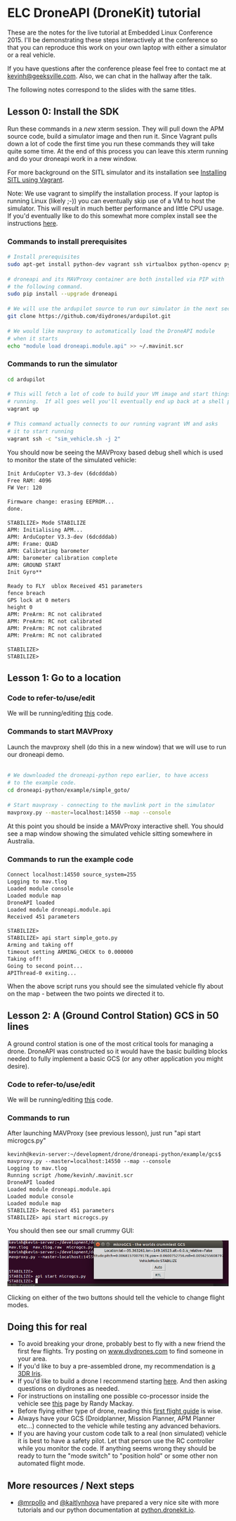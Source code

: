 # ELC DroneAPI (DroneKit) tutorial

These are the notes for the live tutorial at Embedded Linux Conference 2015.  I'll be demonstrating these steps interactively at the conference so that you can reproduce this work on your own laptop with either a simulator or a real vehicle.

If you have questions after the conference please feel free to contact me at kevinh@geeksville.com.  Also, we can chat in the hallway after the talk.

The following notes correspond to the slides with the same titles.

## Lesson 0: Install the SDK

Run these commands in a _new_ xterm session.  They will pull down the APM source code, build a simulator image and then run it.  Since Vagrant pulls down a lot of code the first time you run these commands they will take quite some time.  At the end of this process you can leave this xterm running and do your droneapi work in a new window.

For more background on the SITL simulator and its installation see [Installing SITL using Vagrant](http://dev.ardupilot.com/wiki/simulation-2/sitl-simulator-software-in-the-loop/setting-up-sitl-using-vagrant/).

Note: We use vagrant to simplify the installation process.  If your laptop is running Linux (likely ;-)) you can eventually skip use of a VM to host the simulator.  This will result in much better performance and little CPU usage.  If you'd eventually like to do this somewhat more complex install see the instructions [here](http://dev.ardupilot.com/wiki/simulation-2/sitl-simulator-software-in-the-loop/setting-up-sitl-on-linux/).

### Commands to install prerequisites
```bash
# Install prerequisites
sudo apt-get install python-dev vagrant ssh virtualbox python-opencv python-wxgtk

# droneapi and its MAVProxy container are both installed via PIP with
# the following command.
sudo pip install --upgrade droneapi

# We will use the ardupilot source to run our simulator in the next section
git clone https://github.com/diydrones/ardupilot.git

# We would like mavproxy to automatically load the DroneAPI module
# when it starts
echo "module load droneapi.module.api" >> ~/.mavinit.scr
```

### Commands to run the simulator
```bash
cd ardupilot

# This will fetch a lot of code to build your VM image and start things
# running.  If all goes well you'll eventually end up back at a shell prompt.
vagrant up

# This command actually connects to our running vagrant VM and asks
# it to start running
vagrant ssh -c "sim_vehicle.sh -j 2"

```

You should now be seeing the MAVProxy based debug shell which is used to monitor the state of the simulated vehicle:

```
Init ArduCopter V3.3-dev (6dcdddab)
Free RAM: 4096
FW Ver: 120

Firmware change: erasing EEPROM...
done.

STABILIZE> Mode STABILIZE
APM: Initialising APM...
APM: ArduCopter V3.3-dev (6dcdddab)
APM: Frame: QUAD
APM: Calibrating barometer
APM: barometer calibration complete
APM: GROUND START
Init Gyro**

Ready to FLY  ublox Received 451 parameters
fence breach
GPS lock at 0 meters
height 0
APM: PreArm: RC not calibrated
APM: PreArm: RC not calibrated
APM: PreArm: RC not calibrated
APM: PreArm: RC not calibrated

STABILIZE>
STABILIZE>
```

## Lesson 1: Go to a location

### Code to refer-to/use/edit

We will be running/editing [this](example/simple_goto/simple_goto.py) code.

### Commands to start MAVProxy

Launch the mavproxy shell (do this in a new window) that we will use to run our droneapi demo.

```bash

# We downloaded the droneapi-python repo earlier, to have access
# to the example code.
cd droneapi-python/example/simple_goto/

# Start mavproxy - connecting to the mavlink port in the simulator
mavproxy.py --master=localhost:14550 --map --console
```

At this point you should be inside a MAVProxy interactive shell.  You should see a map window showing the simulated vehicle sitting somewhere in Australia.

### Commands to run the example code

```
Connect localhost:14550 source_system=255
Logging to mav.tlog
Loaded module console
Loaded module map
DroneAPI loaded
Loaded module droneapi.module.api
Received 451 parameters

STABILIZE>
STABILIZE> api start simple_goto.py
Arming and taking off
timeout setting ARMING_CHECK to 0.000000
Taking off!
Going to second point...
APIThread-0 exiting...
```
When the above script runs you should see the simulated vehicle fly about on the map - between the two points we directed it to.

## Lesson 2: A (Ground Control Station) GCS in 50 lines

A ground control station is one of the most critical tools for managing a drone.  DroneAPI was constructed so it would have the basic building blocks needed to fully implement a basic GCS (or any other application you might desire).

### Code to refer-to/use/edit

We will be running/editing [this](example/gcs/microgcs.py) code.

### Commands to run
After launching MAVProxy (see previous lesson), just run "api start microgcs.py"

```
kevinh@kevin-server:~/development/drone/droneapi-python/example/gcs$ mavproxy.py --master=localhost:14550 --map --console
Logging to mav.tlog
Running script /home/kevinh/.mavinit.scr
DroneAPI loaded
Loaded module droneapi.module.api
Loaded module console
Loaded module map
STABILIZE> Received 451 parameters
STABILIZE> api start microgcs.py
```

You should then see our small crummy GUI:

![screenshot](example/gcs/screenshot.png)

Clicking on either of the two buttons should tell the vehicle to change flight modes.

## Doing this for real

* To avoid breaking your drone, probably best to fly with a new
friend the first few flights.  Try posting on www.diydrones.com to
find someone in your area.
* If you'd like to buy a pre-assembled drone, my recommendation is
[a 3DR Iris](https://store.3drobotics.com/products/iris).
* If you'd like to build a drone I recommend starting [here](http://copter.ardupilot.com/).  And then asking questions on diydrones as needed.
* For instructions on installing one possible co-processor inside the vehicle see [this](http://dev.ardupilot.com/wiki/companion-computers/odroid-via-mavlink/) page by Randy Mackay.
* Before flying either type of drone, reading this [first flight guide](http://copter.ardupilot.com/wiki/flying-arducopter/) is wise.
* Always have your GCS (Droidplanner, Mission Planner, APM Planner etc...) connected to the vehicle while testing any advanced behaviors.
* If you are having your custom code talk to a real (non simulated)
vehicle it is best to have a safety pilot.  Let that person use the RC controller while you monitor the code.  If anything seems wrong they should be ready to turn the "mode switch" to "position hold" or some other non automated flight mode.

## More resources / Next steps

* [@mrpollo](https://github.com/mrpollo) and [@kaitlynhova](https://github.com/kaitlynhova) have prepared a very nice site with more tutorials and our python documentation at [python.dronekit.io](http://python.dronekit.io/).  
